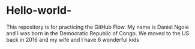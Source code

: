 # Hello-world-
This repository is for practicing the GitHub Flow.
My name is Daniel Ngoie and I was born in the Democratic Republic of Congo. We moved to the US back in 2016 and my wife and I have 6 wonderful kids
